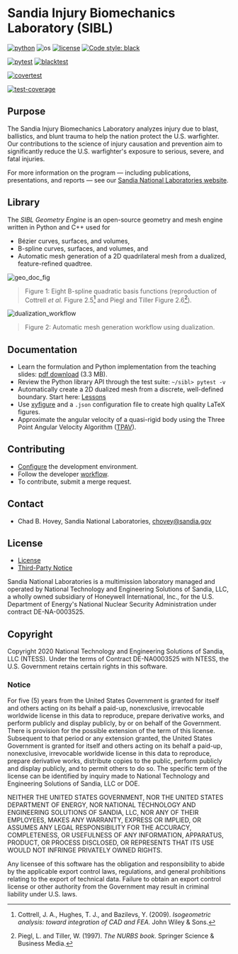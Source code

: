 # Sandia Injury Biomechanics Laboratory (SIBL)

[![python](https://img.shields.io/badge/python-3.9-blue.svg)](https://www.python.org/) ![os](https://img.shields.io/badge/os-ubuntu%20|%20macos%20|%20windows-blue.svg) [![license](https://img.shields.io/badge/license-MIT-green.svg)](https://github.com/sandialabs/sibl#license)  [![Code style: black](https://img.shields.io/badge/code%20style-black-000000.svg)](https://github.com/psf/black)

[![pytest](https://github.com/sandialabs/sibl/workflows/pytest/badge.svg)](https://github.com/sandialabs/sibl/actions) [![blacktest](https://github.com/sandialabs/sibl/workflows/blacktest/badge.svg)](https://github.com/sandialabs/sibl/actions) 

[![covertest](https://github.com/sandialabs/sibl/workflows/covertest/badge.svg)](https://github.com/sandialabs/sibl/actions) 

[![test-coverage][test-coverage_badge]](https://sandialabs.github.io/sibl/coverage_reports/htmlcov/index.html)

[test-coverage_badge]: https://sandialabs.github.io/sibl/coverage.svg

## Purpose

The Sandia Injury Biomechanics Laboratory analyzes injury due to blast, ballistics, and blunt trauma to help the nation protect the U.S. warfighter. Our contributions to the science of injury causation and prevention aim to significantly reduce the U.S. warfighter's exposure to serious, severe, and fatal injuries.

For more information on the program &mdash; including publications, presentations, and reports &mdash; see our [Sandia National Laboratories website](https://www.sandia.gov/biomechanics/).

## Library

The *SIBL Geometry Engine* is an open-source geometry and mesh engine written in Python and C++ used for 
* Bézier curves, surfaces, and volumes,
* B-spline curves, surfaces, and volumes, and
* Automatic mesh generation of a 2D quadrilateral mesh from a dualized, feature-refined quadtree.

![geo_doc_fig](geo/doc/fig/N_p=2_NCP=8.png)
> Figure 1:  Eight B-spline quadratic basis functions (reproduction of Cottrell *et al.* Figure 2.5[^Cottrell2009] and Piegl and Tiller Figure 2.6[^Piegl1997]).

![dualization_workflow](geo/doc/dual/fig/dualization_workflow.png)
> Figure 2: Automatic mesh generation workflow using dualization.

## Documentation

* Learn the formulation and Python implementation from the teaching slides: [pdf download](geo/doc/bezier_b-spline/Hovey_2022_Bezier_B-Spline_SAND2022-7702_C.pdf) (3.3 MB).
* Review the Python library API through the test suite: `~/sibl> pytest -v`
* Automatically create a 2D dualized mesh from a discrete, well-defined boundary. Start here: [Lessons](geo/doc/dual/README.md)
* Use [xyfigure](cli/doc/README.md) and a `.json` configuration file to create high quality LaTeX figures.
* Approximate the angular velocity of a quasi-rigid body using the Three Point Angular Velocity Algorithm ([TPAV](cli/tests/tpav/README.md)).

## Contributing

* [Configure](config/README.md) the development environment.
* Follow the developer [workflow](config/workflow.md).
* To contribute, submit a merge request.

## Contact

* Chad B. Hovey, Sandia National Laboratories, chovey@sandia.gov

## License

* [License](LICENSE)
* [Third-Party Notice](NOTICE.md)

Sandia National Laboratories is a multimission laboratory managed and operated by National Technology and Engineering Solutions of Sandia, LLC, a wholly owned subsidiary of Honeywell International, Inc., for the U.S. Department of Energy's National Nuclear Security Administration under contract DE-NA-0003525.

## Copyright

Copyright 2020 National Technology and Engineering Solutions of Sandia, LLC (NTESS). Under the terms of Contract DE-NA0003525 with NTESS, the U.S. Government retains certain rights in this software.

### Notice

For five (5) years from  the United States Government is granted for itself and others acting on its behalf a paid-up, nonexclusive, irrevocable worldwide license in this data to reproduce, prepare derivative works, and perform publicly and display publicly, by or on behalf of the Government. There is provision for the possible extension of the term of this license. Subsequent to that period or any extension granted, the United States Government is granted for itself and others acting on its behalf a paid-up, nonexclusive, irrevocable worldwide license in this data to reproduce, prepare derivative works, distribute copies to the public, perform publicly and display publicly, and to permit others to do so. The specific term of the license can be identified by inquiry made to National Technology and Engineering Solutions of Sandia, LLC or DOE.
 
NEITHER THE UNITED STATES GOVERNMENT, NOR THE UNITED STATES DEPARTMENT OF ENERGY, NOR NATIONAL TECHNOLOGY AND ENGINEERING SOLUTIONS OF SANDIA, LLC, NOR ANY OF THEIR EMPLOYEES, MAKES ANY WARRANTY, EXPRESS OR IMPLIED, OR ASSUMES ANY LEGAL RESPONSIBILITY FOR THE ACCURACY, COMPLETENESS, OR USEFULNESS OF ANY INFORMATION, APPARATUS, PRODUCT, OR PROCESS DISCLOSED, OR REPRESENTS THAT ITS USE WOULD NOT INFRINGE PRIVATELY OWNED RIGHTS.
 
Any licensee of this software has the obligation and responsibility to abide by the applicable export control laws, regulations, and general prohibitions relating to the export of technical data. Failure to obtain an export control license or other authority from the Government may result in criminal liability under U.S. laws.

[^Cottrell2009]: Cottrell, J. A., Hughes, T. J., and Bazilevs, Y. (2009). *Isogeometric analysis: toward integration of CAD and FEA.* John Wiley & Sons.
[^Piegl1997]: Piegl, L. and Tiller, W. (1997). *The NURBS book.* Springer Science & Business Media.

